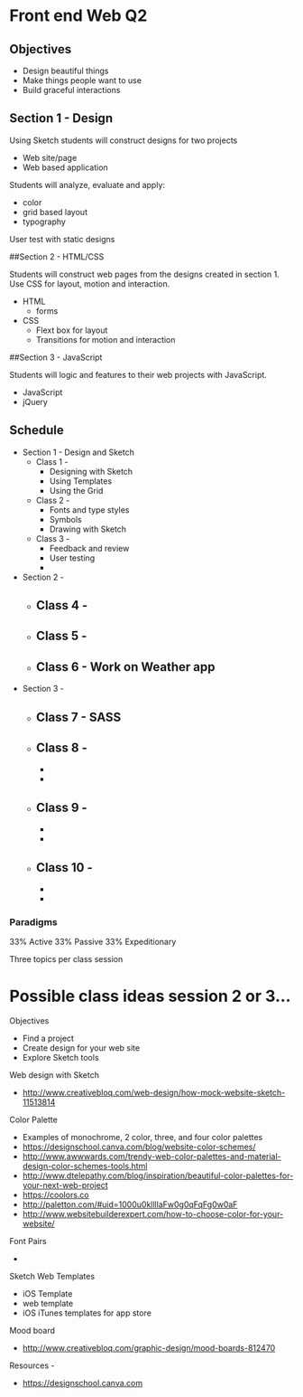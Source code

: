 # Front end Web Q2

## Objectives

- Design beautiful things
- Make things people want to use
- Build graceful interactions

## Section 1 - Design

Using Sketch students will construct designs for two projects

- Web site/page
- Web based application

Students will analyze, evaluate and apply:

- color
- grid based layout
- typography

User test with static designs

##Section 2 - HTML/CSS

Students will construct web pages from the designs created in section 1.
Use CSS for layout, motion and interaction.

- HTML
  - forms
- CSS
  - Flext box for layout
  - Transitions for motion and interaction

##Section 3 - JavaScript

Students will logic and features to their web projects with JavaScript.

- JavaScript
- jQuery

## Schedule

- Section 1 - Design and Sketch
    - Class 1 -
        - Designing with Sketch
        - Using Templates
        - Using the Grid
    - Class 2 -
        - Fonts and type styles
        - Symbols
        - Drawing with Sketch
    - Class 3 -
        - Feedback and review
        - User testing
        -
- Section 2 - 
    - Class 4 - 
        -
    - Class 5 - 
        -
    - Class 6 - Work on Weather app
        - 
- Section 3 - 
    - Class 7 - SASS 
        - 
    - Class 8 -
        -
        -
        -
    - Class 9 -
        -
        -
        -
    - Class 10 -
        -
        -
        -

### Paradigms

33% Active
33% Passive
33% Expeditionary

Three topics per class session

# Possible class ideas session 2 or 3...

Objectives

- Find a project
- Create design for your web site
- Explore Sketch tools

Web design with Sketch

- http://www.creativebloq.com/web-design/how-mock-website-sketch-11513814

Color Palette

- Examples of monochrome, 2 color, three, and four color palettes
- https://designschool.canva.com/blog/website-color-schemes/
- http://www.awwwards.com/trendy-web-color-palettes-and-material-design-color-schemes-tools.html
- http://www.dtelepathy.com/blog/inspiration/beautiful-color-palettes-for-your-next-web-project
- https://coolors.co
- http://paletton.com/#uid=1000u0kllllaFw0g0qFqFg0w0aF
- http://www.websitebuilderexpert.com/how-to-choose-color-for-your-website/

Font Pairs

-

Sketch Web Templates

- iOS Template
- web template
- iOS iTunes templates for app store

Mood board

- http://www.creativebloq.com/graphic-design/mood-boards-812470


Resources -

- https://designschool.canva.com
